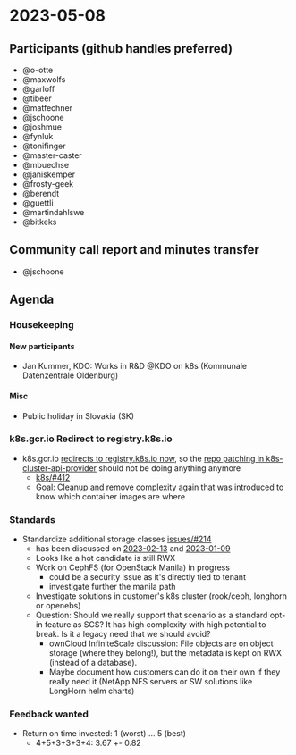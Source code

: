 # 2023-05-08
## Participants (github handles preferred)

- @o-otte
- @maxwolfs
- @garloff 
- @tibeer
- @matfechner
- @jschoone
- @joshmue
- @fynluk
- @tonifinger
- @master-caster
- @mbuechse
- @janiskemper
- @frosty-geek
- @berendt
- @guettli
- @martindahlswe
- @bitkeks

## Community call report and minutes transfer
- @jschoone

## Agenda

### Housekeeping
#### New participants
* Jan Kummer, KDO: Works in R&D @KDO on k8s (Kommunale Datenzentrale Oldenburg)

#### Misc
* Public holiday in Slovakia (SK)

### k8s.gcr.io Redirect to registry.k8s.io
  - k8s.gcr.io [redirects to registry.k8s.io now](https://kubernetes.io/blog/2023/03/10/image-registry-redirect/), so the [repo patching in k8s-cluster-api-provider](https://github.com/SovereignCloudStack/k8s-cluster-api-provider/blob/main/terraform/files/bin/fixup_k8sregistry.sh) should not be doing anything anymore
    - [k8s/#412](https://github.com/SovereignCloudStack/k8s-cluster-api-provider/issues/412)
    - Goal: Cleanup and remove complexity again that was introduced to know which container images are where

### Standards

- Standardize additional storage classes [issues/#214](https://github.com/SovereignCloudStack/issues/issues/214)
    - has been discussed on [2023-02-13](https://input.scs.community/2023-scs-team-container#Storage) and [2023-01-09](https://input.scs.community/2023-scs-team-container#Sprint-review--Sprint-planning-httpsgithubcomorgsSovereignCloudStackprojects6views7)
    - Looks like a hot candidate is still RWX
    - Work on CephFS (for OpenStack Manila) in progress
        - could be a security issue as it's directly tied to tenant
        - investigate further the manila path
    - Investigate solutions in customer's k8s cluster (rook/ceph, longhorn or openebs)
    - Question: Should we really support that scenario as a standard opt-in feature as SCS? It has high complexity with high potential to break. Is it a legacy need that we should avoid?
        - ownCloud InfiniteScale discussion: File objects are on object storage (where they belong!), but the metadata is kept on RWX (instead of a database).
        - Maybe document how customers can do it on their own if they really need it (NetApp NFS servers or SW solutions like LongHorn helm charts)

### Feedback wanted
* Return on time invested: 1 (worst) ... 5 (best)
    * 4+5+3+3+3+4: 3.67 +- 0.82

